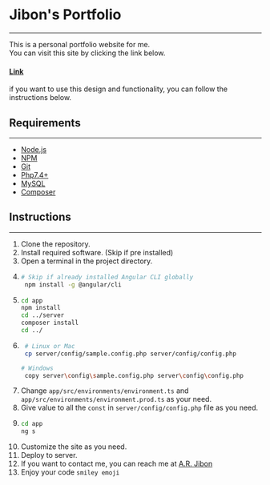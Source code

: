 # Jibon's Portfolio

---

This is a personal portfolio website for me.\
You can visit this site by clicking the link below.

#### [Link](http://devon.shonirakhra.com/)

if you want to use this design and functionality, you can follow the instructions below.

## Requirements

---

* [Node.js](https://nodejs.org/)
* [NPM](https://www.npmjs.com/)
* [Git](https://git-scm.com/)
* [Php7.4+](https://www.php.net/downloads.php)
* [MySQL](https://www.mysql.com/)
* [Composer](https://getcomposer.org/)

## Instructions

---

1. Clone the repository.
2. Install required software. (Skip if pre installed)
3. Open a terminal in the project directory.
4. ```bash
   # Skip if already installed Angular CLI globally
    npm install -g @angular/cli
5. ```bash
   cd app
   npm install
   cd ../server
   composer install
   cd ../
6. ```bash
    # Linux or Mac
    cp server/config/sample.config.php server/config/config.php
   ```
   ```bash
   # Windows
    copy server\config\sample.config.php server\config\config.php
    ```
7. Change `app/src/environments/environment.ts` and `app/src/environments/environment.prod.ts` as your need.
8. Give value to all the `const` in `server/config/config.php` file as you need.
9. ```bash
   cd app
   ng s
10. Customize the site as you need.
11. Deploy to server.
12. If you want to contact me, you can reach me at [A.R. Jibon](https://m.me/atiurrahaman.jibon/)
13. Enjoy your code `smiley emoji`